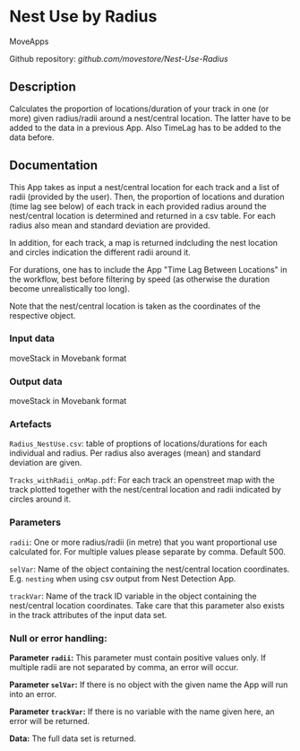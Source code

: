 # Nest Use by Radius
MoveApps

Github repository: *github.com/movestore/Nest-Use-Radius*

## Description
Calculates the proportion of locations/duration of your track in one (or more) given radius/radii around a nest/central location. The latter have to be added to the data in a previous App. Also TimeLag has to be added to the data before.

## Documentation
This App takes as input a nest/central location for each track and a list of radii (provided by the user). Then, the proportion of locations and duration (time lag see below) of each track in each provided radius around the nest/central location is determined and returned in a csv table. For each radius also mean and standard deviation are provided.

In addition, for each track, a map is returned indcluding the nest location and circles indication the different radii around it.

For durations, one has to include the App "Time Lag Between Locations" in the workflow, best before filtering by speed (as otherwise the duration become unrealistically too long).

Note that the nest/central location is taken as the coordinates of the respective object.

### Input data
moveStack in Movebank format

### Output data
moveStack in Movebank format

### Artefacts
`Radius_NestUse.csv`: table of proptions of locations/durations for each individual and radius. Per radius also averages (mean) and standard deviation are given.

`Tracks_withRadii_onMap.pdf`: For each track an openstreet map with the track plotted together with the nest/central location and radii indicated by circles around it.

### Parameters 
`radii`: One or more radius/radii (in metre) that you want proportional use calculated for. For multiple values please separate by comma. Default 500.

`selVar`: Name of the object containing the nest/central location coordinates. E.g. `nesting` when using csv output from Nest Detection App.

`trackVar`: Name of the track ID variable in the object containing the nest/central location coordinates. Take care that this parameter also exists in the track attributes of the input data set.


### Null or error handling:
**Parameter `radii`:** This parameter must contain positive values only. If multiple radii are not separated by comma, an error will occur.

**Parameter `selVar`:** If there is no object with the given name the App will run into an error.

**Parameter `trackVar`:** If there is no variable with the name given here, an error will be returned.

**Data:** The full data set is returned.